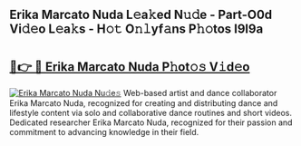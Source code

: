 ## Erika Marcato Nuda L𝚎a𝚔ed N𝚞𝚍e - Part-O0d Vi𝚍𝚎o L𝚎a𝚔s - H𝚘𝚝 O𝚗𝚕yf𝚊ns P𝚑𝚘tos I9l9a

# <h2><a href="http://kfe8h5n.oniu.top/?m=Erika+Marcato+Nuda">🔗👉 🔴 Erika Marcato Nuda P𝚑ot𝚘𝚜 V𝚒d𝚎o</a></h2>

[![Erika Marcato Nuda Nu𝚍e𝚜](https://i.imgur.com/0qMVB7G.gif)](http://kfe8h5n.oniu.top/?m=Erika+Marcato+Nuda)
Web-based artist and dance collaborator Erika Marcato Nuda, recognized for creating and distributing dance and lifestyle content via solo and collaborative dance routines and short videos. Dedicated researcher Erika Marcato Nuda, recognized for their passion and commitment to advancing knowledge in their field.  
